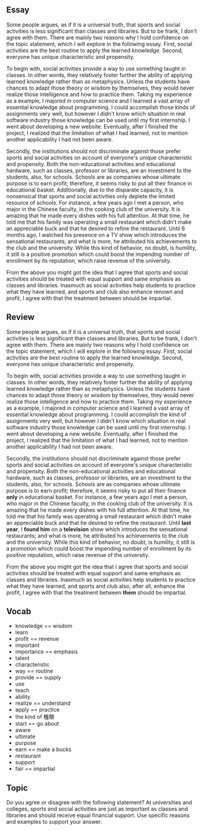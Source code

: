## Essay
Some people argues, as if it is a universal truth, that sports and social activities is less significant than classes and libraries. But to be frank, I don't agree with them. There are mainly two reasons why I hold confidence on the topic statement, which I will explore in the following essay. First, social activities are the best routine to apply the learned knowledge. Second, everyone has unique characteristic and propensity.

To begin with, social activities provide a way to use something taught in classes. In other words, they relatively foster further the ability of applying learned knowledge rather than as metaphysics. Unless the students have chances to adapt those theory or wisdom by themselves, they would never realize those intelligence and how to practice them. Taking my experience as a example, I majored in computer science and I learned a vast array of essential knowledge about programming. I could accomplish those kinds of assignments very well, but however I didn't know which situation in real software industry those knowledge can be used until my first internship. I went about developing a new website. Eventually, after I finished the project, I realized that the limitation of what I had learned, not to mention another applicability I had not been aware.

Secondly, the institutions should not discriminate against those prefer sports and social activities on account of everyone's unique characteristic and propensity. Both the non-educational activities and educational hardware, such as classes, professor or libraries, are an investment to the students, also, for schools. Schools are as companies whose ultimate purpose is to earn profit; therefore, it seems risky to put all their finance in educational basket. Additionally, due to the disparate capacity, it is nonsensical that sports and social activities only deplete the limited resource of schools. For instance, a few years ago I met a person, who major in the Chinese faculty, in the cooking club of the university. It is amazing that he made every dishes with his full attention. At that time, he told me that his family was operating a small restaurant which didn't make an appreciable buck and that he desired to refine the restaurant. Until 6 months ago, I watched his presence on a TV show which introduces the sensational restaurants; and what is more, he attributed his achievements to the club and the university. While this kind of behavior, no doubt, is humility, it still is a positive promotion which could boost the impending number of enrollment by its reputation, which raise revenue of the university.

From the above you might got the idea that I agree that sports and social activities should be treated with equal support and same emphasis as classes and libraries. Inasmuch as social activities help students to practice what they have learned, and sports and club also enhance renown and profit, I agree with that the treatment between should be impartial.

## Review
Some people argues, as if it is a universal truth, that sports and social activities is less significant than classes and libraries. But to be frank, I don't agree with them. There are mainly two reasons why I hold confidence on the topic statement, which I will explore in the following essay. First, social activities are the best routine to apply the learned knowledge. Second, everyone has unique characteristic and propensity.

To begin with, social activities provide a way to use something taught in classes. In other words, they relatively foster further the ability of applying learned knowledge rather than as metaphysics. Unless the students have chances to adapt those theory or wisdom by themselves, they would never realize those intelligence and how to practice them. Taking my experience as a example, I majored in computer science and I learned a vast array of essential knowledge about programming. I could accomplish the kind of assignments very well, but however I didn't know which situation in real software industry those knowledge can be used until my first internship. I went about developing a new website. Eventually, after I finished the project, I realized that the limitation of what I had learned, not to mention another applicability I had not been aware.

Secondly, the institutions should not discriminate against those prefer sports and social activities on account of everyone's unique characteristic and propensity. Both the non-educational activities and educational hardware, such as classes, professor or libraries, are an investment to the students, also, for schools. Schools are as companies whose ultimate purpose is to earn profit; therefore, it seems risky to put all their finance **only** in educational basket. For instance, a few years ago I met a person, who major in the Chinese faculty, in the cooking club of the university. It is amazing that he made every dishes with his full attention. At that time, he told me that his family was operating a small restaurant which didn't make an appreciable buck and that he desired to refine the restaurant. Until **last year**, I **found him** on a **television** show which introduces the sensational restaurants; and what is more, he attributed his achievements to the club and the university. While this kind of behavior, no doubt, is humility, it still is a promotion which could boost the impending number of enrollment by its positive reputation, which raise revenue of the university.

From the above you might got the idea that I agree that sports and social activities should be treated with equal support and same emphasis as classes and libraries. Inasmuch as social activities help students to practice what they have learned, and sports and club also, after all, enhance the profit, I agree with that the treatment between **them** should be impartial.

## Vocab
- knowledge == wisdom
- learn
- profit == revenue
- important
- importance == emphasis
- talent
- characteristic
- way == routine
- provide == supply
- use
- teach
- ability
- realize == understand
- apply == practice
- the kind of 種類
- start == go about
- aware
- ultimate 
- purpose
- earn == make a bucks
- restaurant
- support
- fair == impartial 

## Topic
Do you agree or disagree with the following statement? 
At universities and colleges, sports and social activities are just as important as classes and libraries and should receive equal financial support.
Use specific reasons and examples to support your answer.